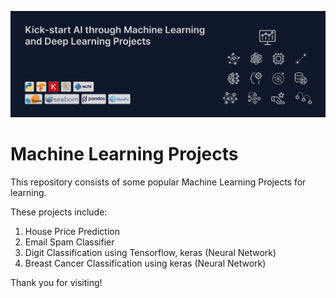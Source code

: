 ![cover](image.png)


# Machine Learning Projects
This repository consists of some popular Machine Learning Projects for learning.

These projects include:
1. House Price Prediction
2. Email Spam Classifier
3. Digit Classification using Tensorflow, keras (Neural Network)
4. Breast Cancer Classification using keras (Neural Network)

Thank you for visiting!
